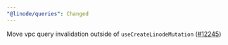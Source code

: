 ```yaml
---
"@linode/queries": Changed
---
```


Move vpc query invalidation outside of `useCreateLinodeMutation` ([#12245](https://github.com/linode/manager/pull/12245))
